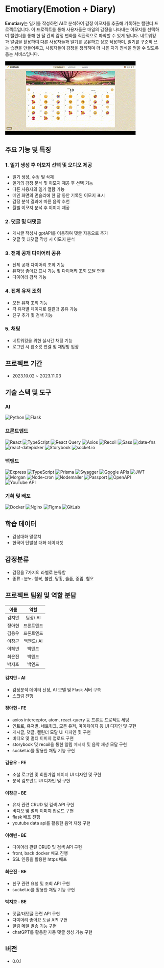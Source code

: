 # **Emotiary(Emotion + Diary)**

**Emotiary**는 일기를 작성하면 AI로 분석하여 감정 이모지를 추출해 기록하는 캘린더 프로젝트입니다. 이 프로젝트를 통해 사용자들은 매일의 감정을 나타내는 이모지를 선택하여 캘린더를 통해 한 달 간의 감정 변화를 직관적으로 파악할 수 있게 됩니다. 네트워킹과 알림을 활용하여 다른 사용자들과 일기를 공유하고 상호 작용하며, 일기를 꾸준히 쓰는 습관을 만들어주고, 사용자들이 감정을 정리하며 더 나은 자기 인식을 얻을 수 있도록 돕는 서비스입니다.

![프로젝트 재생 gif](./main.gif)

## **주요 기능 및 특징**

### **1. 일기 생성 후 이모지 선택 및 오디오 제공**

- 일기 생성, 수정 및 삭제
- 일기의 감정 분석 및 이모지 제공 후 선택 기능
- 다른 사용자의 일기 열람 가능
- 메인 화면의 먼슬리에 한 달 동안 기록된 이모지 표시
- 감정 분석 결과에 따른 음악 추천
- 월별 이모지 분석 후 이미지 제공

### **2. 댓글 및 대댓글**

- 게시글 작성시 gptAPI를 이용하여 댓글 자동으로 추가
- 댓글 및 대댓글 작성 시 이모지 분석

### **3. 전체 공개 다이어리 공유**

- 전체 공개 다이어리 조회 기능
- 유저당 좋아요 표시 기능 및 다이어리 조회 모달 연결
- 다이어리 검색 기능

### **4. 전체 유저 조회**

- 모든 유저 조회 기능
- 각 유저별 페이지로 캘린더 공유 가능
- 친구 추가 및 검색 기능

### **5. 채팅**

- 네트워킹을 위한 실시간 채팅 기능
- 로그인 시 웹소켓 연결 및 채팅방 입장

## **프로젝트 기간**

- 2023.10.02 ~ 2023.11.03

## **기술 스택 및 도구**

### AI

![Python](https://img.shields.io/badge/Python-3776AB?style=for-the-badge&logo=python&logoColor=ffffff)
![Flask](https://img.shields.io/badge/Flask-000000?style=for-the-badge&logo=flask&logoColor=ffffff)

### 프론트엔드

![React](https://img.shields.io/badge/React-222222?style=for-the-badge&logo=react&logoColor=ffffff)
![TypeScript](https://img.shields.io/badge/TypeScript-3178C6?style=for-the-badge&logo=typescript&logoColor=ffffff)
![React Query](https://img.shields.io/badge/React_Query-FF4154?style=for-the-badge&logo=react-query&logoColor=ffffff)
![Axios](https://img.shields.io/badge/Axios-007ACC?style=for-the-badge&logo=axios&logoColor=ffffff)
![Recoil](https://img.shields.io/badge/Recoil-764ABC?style=for-the-badge&logo=recoil&logoColor=ffffff)
![Sass](https://img.shields.io/badge/Sass-CC6699?style=for-the-badge&logo=sass&logoColor=white)
![date-fns](https://img.shields.io/badge/date--fns-EA4AAA?style=for-the-badge)
![react-datepicker](https://img.shields.io/badge/react--datepicker-61DAFB?style=for-the-badge)
![Storybook](https://img.shields.io/badge/Storybook-FF4785?style=for-the-badge&logo=storybook&logoColor=ffffff)
![socket.io](https://img.shields.io/badge/socket.io-010101?style=for-the-badge&logo=socket.io&logoColor=ffffff)

### 백엔드

![Express](https://img.shields.io/badge/Express-000000?style=for-the-badge&logo=express&logoColor=ffffff)
![TypeScript](https://img.shields.io/badge/TypeScript-3178C6?style=for-the-badge&logo=typescript&logoColor=ffffff)
![Prisma](https://img.shields.io/badge/Prisma-2D3748?style=for-the-badge&logo=prisma&logoColor=white)
![Swagger](https://img.shields.io/badge/Swagger-85EA2D?style=for-the-badge&logo=swagger&logoColor=000000)
![Google APIs](https://img.shields.io/badge/Google%20APIs-4285F4?style=for-the-badge&logo=google&logoColor=ffffff)
![JWT](https://img.shields.io/badge/JWT-000000?style=for-the-badge&logo=json-web-tokens&logoColor=ffffff)
![Morgan](https://img.shields.io/badge/Morgan-82B41C?style=for-the-badge)
![Node-cron](https://img.shields.io/badge/Node--cron-00B289?style=for-the-badge)
![Nodemailer](https://img.shields.io/badge/Nodemailer-009688?style=for-the-badge)
![Passport](https://img.shields.io/badge/Passport-34E27C?style=for-the-badge)
![OpenAPI](https://img.shields.io/badge/OpenAPI-FF5733?style=for-the-badge)
![YouTube API](https://img.shields.io/badge/YouTube%20API-FF0000?style=for-the-badge)

### 기획 및 배포

![Docker](https://img.shields.io/badge/Docker-2496ED?style=for-the-badge&logo=docker&logoColor=ffffff)
![Nginx](https://img.shields.io/badge/Nginx-009639?style=for-the-badge&logo=nginx&logoColor=ffffff)
![Figma](https://img.shields.io/badge/Figma-F24E1E?style=for-the-badge&logo=figma&logoColor=ffffff)
![GitLab](https://img.shields.io/badge/GitLab-FCA121?style=for-the-badge&logo=gitlab&logoColor=ffffff)

## 학습 데이터

- 감성대화 말뭉치
- 한국어 단발성 대화 데이터셋

## 감정분류

- 감정을 7가지의 라벨로 분류함
- 종류 : 분노. 행복, 불안, 당황, 슬픔, 중립, 혐오

## **프로젝트 팀원 및 역할 분담**

|  이름  |    역할    |
| :----: | :--------: |
| 김지안 |  팀장/ AI  |
| 정아현 | 프론트엔드 |
| 김용우 | 프론트엔드 |
| 이창근 | 백엔드/ AI |
| 이혜빈 |   백엔드   |
| 최은진 |   백엔드   |
| 박지호 |   백엔드   |

#### 김지안 - AI

- 감정분석 데이터 선정, AI 모델 및 Flask 서버 구축
- 스크럼 진행

#### 정아현 - FE

- axios interceptor, atom, react-query 등 프론트 프로젝트 세팅
- 인트로, 유저별, 네트워크, 모든 유저, 마이페이지 등 UI 디자인 및 구현
- 게시글, 댓글, 캘린더 모달 UI 디자인 및 구현
- 비디오 및 멀티 이미지 업로드 구현
- storybook 및 recoil을 통한 알림 메시지 및 음악 재생 모달 구현
- socket.io를 활용한 채팅 기능 구현

#### 김용우 - FE

- 소셜 로그인 및 회원가입 페이지 UI 디자인 및 구현
- 분석 컴포넌트 UI 디자인 및 구현

#### 이창근 - BE

- 유저 관련 CRUD 및 검색 API 구현
- 비디오 및 멀티 이미지 업로드 구현
- flask 배포 진행
- youtube data api를 활용한 음악 재생 구현

#### 이혜빈 - BE

- 다이어리 관련 CRUD 및 검색 API 구현
- front, back docker 배포 진행
- SSL 인증을 활용한 https 배포

#### 최은진 - BE

- 친구 관련 요청 및 조회 API 구현
- socket.io를 활용한 채팅 기능 구현

#### 박지호 - BE

- 댓글/대댓글 관련 API 구현
- 다이어리 좋아요 토글 API 구현
- 알림 메일 발송 기능 구현
- chatGPT를 활용한 자동 댓글 생성 기능 구현

## **버전**

- 0.0.1
